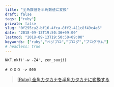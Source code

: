 ```yaml
---
title: "全角数値を半角数値に変換"
draft: false
tags: ["ruby"]
private: false
slug: "0f295ca2-bf16-4fca-8ff2-411c8f49c4a6"
date: "2018-09-13T19:50:36+09:00"
lastmod: "2018-09-13T19:50:50+09:00"
keywords: ["ruby","ベジプロ","プログ","プログラム"]
# headless: true
---
```


```
NKF.nkf('-w -Z4', zen_suuji)

# ０００ -> 000
```

> [[Ruby] 全角カタカナを半角カタカナに変換する](https://qiita.com/wada811/items/fd7edce8ce885354fc89)
